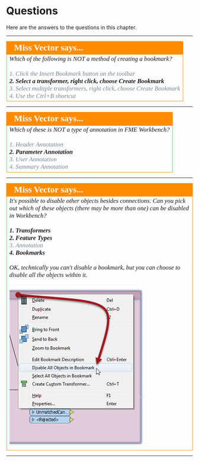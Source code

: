 # Questions #

Here are the answers to the questions in this chapter.


---

<!--Person X Says Section-->

<table style="border-spacing: 0px">
<tr>
<td style="vertical-align:middle;background-color:darkorange;border: 2px solid darkorange">
<i class="fa fa-quote-left fa-lg fa-pull-left fa-fw" style="color:white;padding-right: 12px;vertical-align:text-top"></i>
<span style="color:white;font-size:x-large;font-weight: bold;font-family:serif">Miss Vector says...</span>
</td>
</tr>

<tr>
<td style="border: 1px solid darkorange">
<span style="font-family:serif; font-style:italic; font-size:larger">
Which of the following is NOT a method of creating a bookmark?
<br><br><span style="color:lightslategrey">1. Click the Insert Bookmark button on the toolbar</span>
<br><span style="font-weight:bold">2. Select a transformer, right click, choose Create Bookmark</span>
<br><span style="color:lightslategrey">3. Select multiple transformers, right click, choose Create Bookmark</span>
<br><span style="color:lightslategrey">4. Use the Ctrl+B shortcut</span>
</span>
</td>
</tr>
</table>

---

<!--Person X Says Section-->

<table style="border-spacing: 0px">
<tr>
<td style="vertical-align:middle;background-color:darkorange;border: 2px solid darkorange">
<i class="fa fa-quote-left fa-lg fa-pull-left fa-fw" style="color:white;padding-right: 12px;vertical-align:text-top"></i>
<span style="color:white;font-size:x-large;font-weight: bold;font-family:serif">Miss Vector says...</span>
</td>
</tr>

<tr>
<td style="border: 1px solid darkorange">
<span style="font-family:serif; font-style:italic; font-size:larger">
Which of these is NOT a type of annotation in FME Workbench?
<br><br><span style="color:lightslategrey">1. Header Annotation</span>
<br><span style="font-weight:bold">2. Parameter Annotation</span>
<br><span style="color:lightslategrey">3. User Annotation</span>
<br><span style="color:lightslategrey">4. Summary Annotation</span>
</span>
</td>
</tr>
</table>

---

<!--Person X Says Section-->

<table style="border-spacing: 0px">
<tr>
<td style="vertical-align:middle;background-color:darkorange;border: 2px solid darkorange">
<i class="fa fa-quote-left fa-lg fa-pull-left fa-fw" style="color:white;padding-right: 12px;vertical-align:text-top"></i>
<span style="color:white;font-size:x-large;font-weight: bold;font-family:serif">Miss Vector says...</span>
</td>
</tr>

<tr>
<td style="border: 1px solid darkorange">
<span style="font-family:serif; font-style:italic; font-size:larger">
It's possible to disable other objects besides connections. Can you pick out which of these objects (there may be more than one) can be disabled in Workbench?
<br><br><span style="font-weight:bold">1. Transformers</span>
<br><span style="font-weight:bold">2. Feature Types</span>
<br><span style="color:lightslategrey">3. Annotation</span>
<br><span style="font-weight:bold">4. Bookmarks</span>
<br><br>OK, technically you can't disable a bookmark, but you can choose to disable all the objects within it.
<br><br><img src="./Images/Img3.67.DisableAllObjectsInBookmark.png">
</span>
</td>
</tr>
</table>

---
